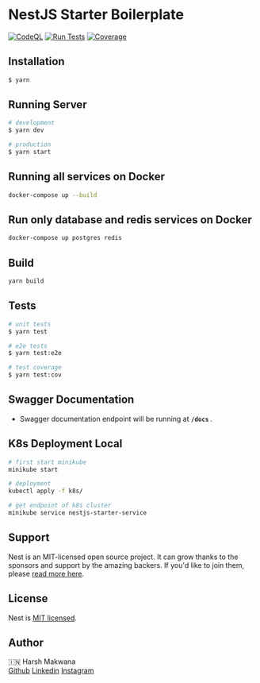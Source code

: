 # NestJS Starter Boilerplate 
[![CodeQL](https://github.com/hmake98/nestjs-starter/actions/workflows/github-code-scanning/codeql/badge.svg)](https://github.com/hmake98/nestjs-starter/actions/workflows/github-code-scanning/codeql) 
[![Run Tests](https://github.com/hmake98/nestjs-starter/actions/workflows/main.yml/badge.svg)](https://github.com/hmake98/nestjs-starter/actions/workflows/main.yml)
[![Coverage](https://hmake98.github.io/nestjs-starter/badges/coverage.svg)](https://github.com/hmake98/nestjs-starter/actions)


## Installation

```bash
$ yarn
```

## Running Server

```bash
# development
$ yarn dev

# production
$ yarn start
```

## Running all services on Docker

```bash
docker-compose up --build
```

## Run only database and redis services on Docker

```bash
docker-compose up postgres redis
```

## Build

```bash
yarn build
```

## Tests

```bash
# unit tests
$ yarn test

# e2e tests
$ yarn test:e2e

# test coverage
$ yarn test:cov
```

## Swagger Documentation

- Swagger documentation endpoint will be running at <b> `/docs` </b>.

## K8s Deployment Local

```bash
# first start minikube
minikube start

# deployment
kubectl apply -f k8s/

# get endpoint of k8s cluster
minikube service nestjs-starter-service
```

## Support

Nest is an MIT-licensed open source project. It can grow thanks to the sponsors and support by the amazing backers. If you'd like to join them, please [read more here](https://docs.nestjs.com/support).

## License

Nest is [MIT licensed](LICENSE).

## Author

🇮🇳 Harsh Makwana <br>
[Github](https://github.com/hmake98/nestjs-starter)
[Linkedin](https://www.linkedin.com/in/hmake98)
[Instagram](https://www.instagram.com/hmake98)

